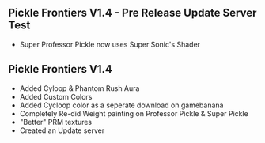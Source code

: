 ## Pickle Frontiers V1.4 - Pre Release Update Server Test
- Super Professor Pickle now uses Super Sonic's Shader

## Pickle Frontiers V1.4
- Added Cyloop & Phantom Rush Aura
- Added Custom Colors
- Added Cycloop color as a seperate download on gamebanana
- Completely Re-did Weight painting on Professor Pickle & Super Pickle
- "Better" PRM textures
- Created an Update server
